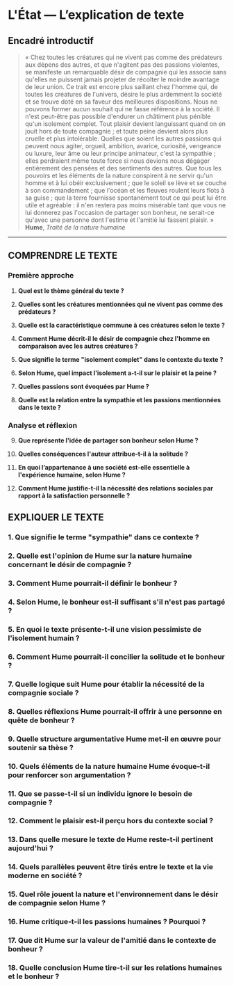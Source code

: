 # L'État — L’explication de texte

## Encadré introductif
> « Chez toutes les créatures qui ne vivent pas comme des prédateurs aux dépens des autres, et que n'agitent pas des passions violentes, se manifeste un remarquable désir de compagnie qui les associe sans qu'elles ne puissent jamais projeter de récolter le moindre avantage de leur union. Ce trait est encore plus saillant chez l'homme qui, de toutes les créatures de l'univers, désire le plus ardemment la société et se trouve doté en sa faveur des meilleures dispositions. Nous ne pouvons former aucun souhait qui ne fasse référence à la société. Il n'est peut-être pas possible d'endurer un châtiment plus pénible qu'un isolement complet. Tout plaisir devient languissant quand on en jouit hors de toute compagnie ; et toute peine devient alors plus cruelle et plus intolérable. Quelles que soient les autres passions qui peuvent nous agiter, orgueil, ambition, avarice, curiosité, vengeance ou luxure, leur âme ou leur principe animateur, c'est la sympathie ; elles perdraient même toute force si nous devions nous dégager entièrement des pensées et des sentiments des autres. Que tous les pouvoirs et les éléments de la nature conspirent à ne servir qu'un homme et à lui obéir exclusivement ; que le soleil se lève et se couche à son commandement ; que l'océan et les fleuves roulent leurs flots à sa guise ; que la terre fournisse spontanément tout ce qui peut lui être utile et agréable : il n'en restera pas moins misérable tant que vous ne lui donnerez pas l'occasion de partager son bonheur, ne serait-ce qu'avec une personne dont l'estime et l'amitié lui fassent plaisir. »  
> **Hume**, *Traité de la nature humaine*

---

## COMPRENDRE LE TEXTE

### Première approche

1. **Quel est le thème général du texte ?**

2. **Quelles sont les créatures mentionnées qui ne vivent pas comme des prédateurs ?**

3. **Quelle est la caractéristique commune à ces créatures selon le texte ?**

4. **Comment Hume décrit-il le désir de compagnie chez l'homme en comparaison avec les autres créatures ?**

5. **Que signifie le terme "isolement complet" dans le contexte du texte ?**

6. **Selon Hume, quel impact l'isolement a-t-il sur le plaisir et la peine ?**

7. **Quelles passions sont évoquées par Hume ?**

8. **Quelle est la relation entre la sympathie et les passions mentionnées dans le texte ?**

### Analyse et réflexion

9. **Que représente l'idée de partager son bonheur selon Hume ?**

10. **Quelles conséquences l'auteur attribue-t-il à la solitude ?**

11. **En quoi l’appartenance à une société est-elle essentielle à l'expérience humaine, selon Hume ?**

12. **Comment Hume justifie-t-il la nécessité des relations sociales par rapport à la satisfaction personnelle ?**

## EXPLIQUER LE TEXTE

### 1. Que signifie le terme "sympathie" dans ce contexte ?

### 2. Quelle est l'opinion de Hume sur la nature humaine concernant le désir de compagnie ?

### 3. Comment Hume pourrait-il définir le bonheur ?

### 4. Selon Hume, le bonheur est-il suffisant s'il n'est pas partagé ?

### 5. En quoi le texte présente-t-il une vision pessimiste de l'isolement humain ?

### 6. Comment Hume pourrait-il concilier la solitude et le bonheur ?

### 7. Quelle logique suit Hume pour établir la nécessité de la compagnie sociale ?

### 8. Quelles réflexions Hume pourrait-il offrir à une personne en quête de bonheur ?

### 9. Quelle structure argumentative Hume met-il en œuvre pour soutenir sa thèse ?

### 10. Quels éléments de la nature humaine Hume évoque-t-il pour renforcer son argumentation ?

### 11. Que se passe-t-il si un individu ignore le besoin de compagnie ?

### 12. Comment le plaisir est-il perçu hors du contexte social ?

### 13. Dans quelle mesure le texte de Hume reste-t-il pertinent aujourd'hui ?

### 14. Quels parallèles peuvent être tirés entre le texte et la vie moderne en société ?

### 15. Quel rôle jouent la nature et l'environnement dans le désir de compagnie selon Hume ?

### 16. Hume critique-t-il les passions humaines ? Pourquoi ?

### 17. Que dit Hume sur la valeur de l'amitié dans le contexte de bonheur ?

### 18. Quelle conclusion Hume tire-t-il sur les relations humaines et le bonheur ?